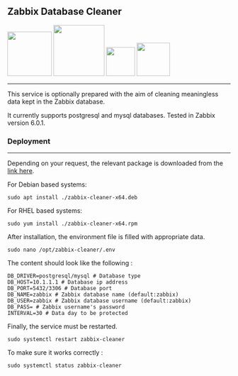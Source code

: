 
## Zabbix Database Cleaner
<p float="left">
  <img src="https://img.shields.io/github/downloads/limanmys/zabbix-cleaner-go/total?color=blue&style=for-the-badge" width="100" />
  <img src="https://img.shields.io/github/languages/code-size/limanmys/zabbix-cleaner-go?color=blue&style=for-the-badge" width="115" /> 
  <img src="https://img.shields.io/github/stars/limanmys/zabbix-cleaner-go?color=yellow&style=for-the-badge" width="65" /> 
  <img src="https://img.shields.io/github/go-mod/go-version/limanmys/zabbix-cleaner-go?color=blue&style=for-the-badge" width="75" />
</p>

----
This service is optionally prepared with the aim of cleaning meaningless data kept in the Zabbix database.

It currently supports postgresql and mysql databases. Tested in Zabbix version 6.0.1.

### Deployment
----
Depending on your request, the relevant package is downloaded from the [link here](https://github.com/limanmys/zabbix-cleaner-go/releases).

For Debian based systems:

```
sudo apt install ./zabbix-cleaner-x64.deb
```

For RHEL based systems:

```
sudo yum install ./zabbix-cleaner-x64.rpm
```

After installation, the environment file is filled with appropriate data.

```
sudo nano /opt/zabbix-cleaner/.env
```

The content should look like the following :

```
DB_DRIVER=postgresql/mysql # Database type
DB_HOST=10.1.1.1 # Database ip address
DB_PORT=5432/3306 # Database port
DB_NAME=zabbix # Zabbix database name (default:zabbix)
DB_USER=zabbix # Zabbix database username (default:zabbix)
DB_PASS= # Zabbix username's password
INTERVAL=30 # Data day to be protected
```

Finally, the service must be restarted.

```
sudo systemctl restart zabbix-cleaner
```

To make sure it works correctly :

```
sudo systemctl status zabbix-cleaner
```